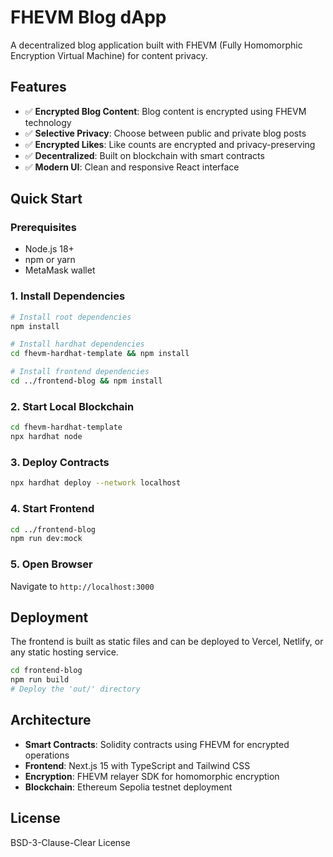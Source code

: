 # FHEVM Blog dApp

A decentralized blog application built with FHEVM (Fully Homomorphic Encryption Virtual Machine) for content privacy.

## Features

- ✅ **Encrypted Blog Content**: Blog content is encrypted using FHEVM technology
- ✅ **Selective Privacy**: Choose between public and private blog posts  
- ✅ **Encrypted Likes**: Like counts are encrypted and privacy-preserving
- ✅ **Decentralized**: Built on blockchain with smart contracts
- ✅ **Modern UI**: Clean and responsive React interface

## Quick Start

### Prerequisites
- Node.js 18+
- npm or yarn
- MetaMask wallet

### 1. Install Dependencies
```bash
# Install root dependencies
npm install

# Install hardhat dependencies
cd fhevm-hardhat-template && npm install

# Install frontend dependencies  
cd ../frontend-blog && npm install
```

### 2. Start Local Blockchain
```bash
cd fhevm-hardhat-template
npx hardhat node
```

### 3. Deploy Contracts
```bash
npx hardhat deploy --network localhost
```

### 4. Start Frontend
```bash
cd ../frontend-blog
npm run dev:mock
```

### 5. Open Browser
Navigate to `http://localhost:3000`

## Deployment

The frontend is built as static files and can be deployed to Vercel, Netlify, or any static hosting service.

```bash
cd frontend-blog
npm run build
# Deploy the 'out/' directory
```

## Architecture

- **Smart Contracts**: Solidity contracts using FHEVM for encrypted operations
- **Frontend**: Next.js 15 with TypeScript and Tailwind CSS
- **Encryption**: FHEVM relayer SDK for homomorphic encryption
- **Blockchain**: Ethereum Sepolia testnet deployment

## License

BSD-3-Clause-Clear License
